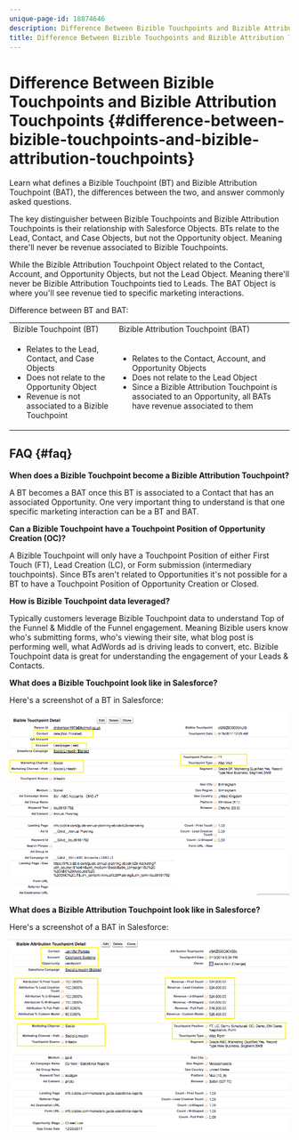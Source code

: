 ```yaml
---
unique-page-id: 18874646
description: Difference Between Bizible Touchpoints and Bizible Attribution Touchpoints - Bizible - Product Documentation
title: Difference Between Bizible Touchpoints and Bizible Attribution Touchpoints
---
```


# Difference Between Bizible Touchpoints and Bizible Attribution Touchpoints {#difference-between-bizible-touchpoints-and-bizible-attribution-touchpoints}

Learn what defines a Bizible Touchpoint (BT) and Bizible Attribution Touchpoint (BAT), the differences between the two, and answer commonly asked questions.

The key distinguisher between Bizible Touchpoints and Bizible Attribution Touchpoints is their relationship with Salesforce Objects. BTs relate to the Lead, Contact, and Case Objects, but not the Opportunity object. Meaning there'll never be revenue associated to Bizible Touchpoints.

While the Bizible Attribution Touchpoint Object related to the Contact, Account, and Opportunity Objects, but not the Lead Object. Meaning there'll never be Bizible Attribution Touchpoints tied to Leads. The BAT Object is where you'll see revenue tied to specific marketing interactions.

Difference between BT and BAT:

<table> 
 <colgroup> 
  <col> 
  <col> 
 </colgroup> 
 <tbody> 
  <tr> 
   <td>Bizible Touchpoint (BT)</td> 
   <td>Bizible Attribution Touchpoint (BAT)</td> 
  </tr> 
  <tr> 
   <td> 
    <ul> 
     <li>Relates to the Lead, Contact, and Case Objects</li> 
     <li>Does not relate to the Opportunity Object</li> 
     <li>Revenue is not associated to a Bizible Touchpoint</li> 
    </ul></td> 
   <td> 
    <ul> 
     <li>Relates to the Contact, Account, and Opportunity Objects</li> 
     <li>Does not relate to the Lead Object</li> 
     <li>Since a Bizible Attribution Touchpoint is associated to an Opportunity, all BATs have revenue associated to them</li> 
    </ul></td> 
  </tr> 
 </tbody> 
</table>

## FAQ {#faq}

**When does a Bizible Touchpoint become a Bizible Attribution Touchpoint?**

A BT becomes a BAT once this BT is associated to a Contact that has an associated Opportunity. One very important thing to understand is that one specific marketing interaction can be a BT and BAT.

**Can a Bizible Touchpoint have a Touchpoint Position of Opportunity Creation (OC)?**

A Bizible Touchpoint will only have a Touchpoint Position of either First Touch (FT), Lead Creation (LC), or Form submission (intermediary touchpoints). Since BTs aren't related to Opportunities it's not possible for a BT to have a Touchpoint Position of Opportunity Creation or Closed.

**How is Bizible Touchpoint data leveraged?**

Typically customers leverage Bizible Touchpoint data to understand Top of the Funnel & Middle of the Funnel engagement. Meaning Bizible users know who's submitting forms, who's viewing their site, what blog post is performing well, what AdWords ad is driving leads to convert, etc. Bizible Touchpoint data is great for understanding the engagement of your Leads & Contacts.

**What does a Bizible Touchpoint look like in Salesforce?**

Here's a screenshot of a BT in Salesforce:

![](assets/1.png)

**What does a Bizible Attribution Touchpoint look like in Salesforce?**

Here's a screenshot of a BAT in Salesforce:

![](assets/2.png)
